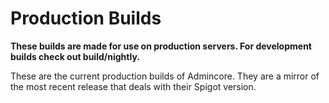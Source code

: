 # Production Builds
**These builds are made for use on production servers. For development builds check out build/nightly.**

These are the current production builds of Admincore. They are a mirror of the most recent release that deals with their Spigot version.
